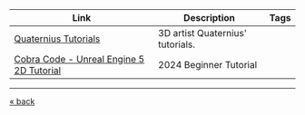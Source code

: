 | Link                                          | Description                      | Tags   |
| --------------------------------------------- | -------------------------------- | ------ |
| [Quaternius Tutorials][1]                     | 3D artist Quaternius' tutorials. |        |
| [Cobra Code - Unreal Engine 5 2D Tutorial][2] | 2024 Beginner Tutorial           |        |

---
[« back](README.md)

[//]: # (Links)
[1]: https://quaternius.com/tutorials.html
[2]: https://www.youtube.com/watch?v=QVxK2dPJr4g